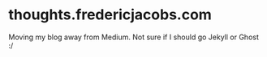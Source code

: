 thoughts.fredericjacobs.com
===========================

Moving my blog away from Medium. Not sure if I should go Jekyll or Ghost :/ 
